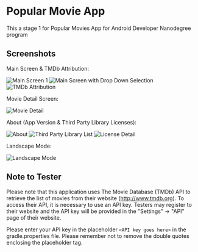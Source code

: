 # Popular Movie App
This a stage 1 for Popular Movies App for Android Developer Nanodegree program

## Screenshots

Main Screen & TMDb Attribution:

![Main Screen 1](https://user-images.githubusercontent.com/7333892/38777570-e012d2d8-40dc-11e8-9f02-d0f1c84df5ee.png)
![Main Screen with Drop Down Selection](https://user-images.githubusercontent.com/7333892/38777579-e8da6ad4-40dc-11e8-8e6a-8f1a124d612c.png)
![TMDb Attribution](https://user-images.githubusercontent.com/7333892/38777575-e7f2a488-40dc-11e8-96c5-cda2a9a35963.png)

Movie Detail Screen:

![Movie Detail](https://user-images.githubusercontent.com/7333892/38777580-e90881f8-40dc-11e8-98f5-8fa48f01174b.png)

About (App Version & Third Party Library Licenses):

![About](https://user-images.githubusercontent.com/7333892/38777581-e93b202c-40dc-11e8-9657-b1d4c3161bf0.png)
![Third Party Library List](https://user-images.githubusercontent.com/7333892/38777573-e788b866-40dc-11e8-87c8-05bda2755ee8.png)
![License Detail](https://user-images.githubusercontent.com/7333892/38777574-e7c0396c-40dc-11e8-9438-d6d95eff2fad.png)

Landscape Mode:

![Landscape Mode](https://user-images.githubusercontent.com/7333892/38777619-cd40f85a-40dd-11e8-89b4-ee848ac108f0.png)

## Note to Tester
Please note that this application uses The Movie Database (TMDb) API to retrieve the list of movies from their website (http://www.tmdb.org). To access their API, it is necessary to use an API key.  Testers may register to their website and the API key will be provided in the "Settings" -> "API" page of their website.

Please enter your API key in the placeholder `<API key goes here>` in the gradle.properties file.  Please remember not to remove the double quotes enclosing the placeholder tag.
